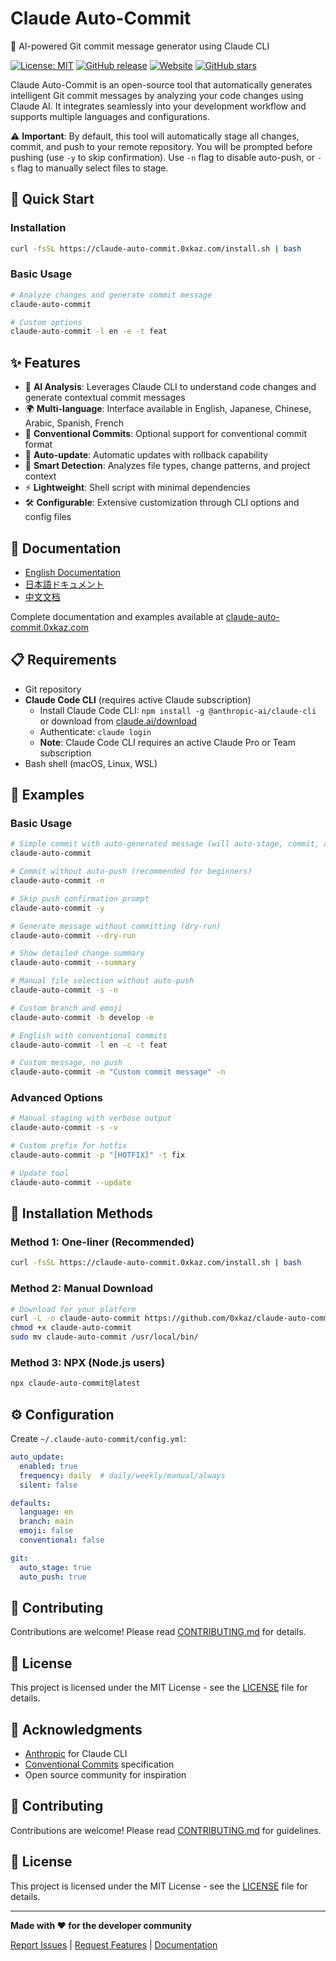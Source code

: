 # Claude Auto-Commit

🤖 AI-powered Git commit message generator using Claude CLI

[![License: MIT](https://img.shields.io/badge/License-MIT-yellow.svg)](https://opensource.org/licenses/MIT)
[![GitHub release](https://img.shields.io/github/release/0xkaz/claude-auto-commit.svg)](https://github.com/0xkaz/claude-auto-commit/releases)
[![Website](https://img.shields.io/badge/website-claude--auto--commit.0xkaz.com-blue)](https://claude-auto-commit.0xkaz.com/)
[![GitHub stars](https://img.shields.io/github/stars/0xkaz/claude-auto-commit.svg)](https://github.com/0xkaz/claude-auto-commit/stargazers)

Claude Auto-Commit is an open-source tool that automatically generates intelligent Git commit messages by analyzing your code changes using Claude AI. It integrates seamlessly into your development workflow and supports multiple languages and configurations.

⚠️ **Important**: By default, this tool will automatically stage all changes, commit, and push to your remote repository. You will be prompted before pushing (use `-y` to skip confirmation). Use `-n` flag to disable auto-push, or `-s` flag to manually select files to stage.

## 🚀 Quick Start

### Installation

```bash
curl -fsSL https://claude-auto-commit.0xkaz.com/install.sh | bash
```

### Basic Usage

```bash
# Analyze changes and generate commit message
claude-auto-commit

# Custom options
claude-auto-commit -l en -e -t feat
```

## ✨ Features

- 🧠 **AI Analysis**: Leverages Claude CLI to understand code changes and generate contextual commit messages
- 🌍 **Multi-language**: Interface available in English, Japanese, Chinese, Arabic, Spanish, French
- 📝 **Conventional Commits**: Optional support for conventional commit format
- 🔄 **Auto-update**: Automatic updates with rollback capability
- 🎯 **Smart Detection**: Analyzes file types, change patterns, and project context
- ⚡ **Lightweight**: Shell script with minimal dependencies
- 🛠️ **Configurable**: Extensive customization through CLI options and config files

## 📖 Documentation

- [English Documentation](./docs/en/README.md)
- [日本語ドキュメント](./docs/ja/README.md)
- [中文文档](./docs/zh/README.md)

Complete documentation and examples available at [claude-auto-commit.0xkaz.com](https://claude-auto-commit.0xkaz.com)

## 📋 Requirements

- Git repository
- **Claude Code CLI** (requires active Claude subscription)
  - Install Claude Code CLI: `npm install -g @anthropic-ai/claude-cli` or download from [claude.ai/download](https://claude.ai/download)
  - Authenticate: `claude login`
  - **Note**: Claude Code CLI requires an active Claude Pro or Team subscription
- Bash shell (macOS, Linux, WSL)

## 🎯 Examples

### Basic Usage
```bash
# Simple commit with auto-generated message (will auto-stage, commit, and push)
claude-auto-commit

# Commit without auto-push (recommended for beginners)
claude-auto-commit -n

# Skip push confirmation prompt
claude-auto-commit -y

# Generate message without committing (dry-run)
claude-auto-commit --dry-run

# Show detailed change summary
claude-auto-commit --summary

# Manual file selection without auto-push
claude-auto-commit -s -n

# Custom branch and emoji
claude-auto-commit -b develop -e

# English with conventional commits
claude-auto-commit -l en -c -t feat

# Custom message, no push
claude-auto-commit -m "Custom commit message" -n
```

### Advanced Options
```bash
# Manual staging with verbose output
claude-auto-commit -s -v

# Custom prefix for hotfix
claude-auto-commit -p "[HOTFIX]" -t fix

# Update tool
claude-auto-commit --update
```

## 🔧 Installation Methods

### Method 1: One-liner (Recommended)
```bash
curl -fsSL https://claude-auto-commit.0xkaz.com/install.sh | bash
```

### Method 2: Manual Download
```bash
# Download for your platform
curl -L -o claude-auto-commit https://github.com/0xkaz/claude-auto-commit/releases/latest/download/claude-auto-commit-$(uname -s)-$(uname -m)
chmod +x claude-auto-commit
sudo mv claude-auto-commit /usr/local/bin/
```

### Method 3: NPX (Node.js users)
```bash
npx claude-auto-commit@latest
```

## ⚙️ Configuration

Create `~/.claude-auto-commit/config.yml`:

```yaml
auto_update:
  enabled: true
  frequency: daily  # daily/weekly/manual/always
  silent: false

defaults:
  language: en
  branch: main
  emoji: false
  conventional: false

git:
  auto_stage: true
  auto_push: true
```

## 🤝 Contributing

Contributions are welcome! Please read [CONTRIBUTING.md](./CONTRIBUTING.md) for details.

## 📄 License

This project is licensed under the MIT License - see the [LICENSE](./LICENSE) file for details.

## 🙏 Acknowledgments

- [Anthropic](https://anthropic.com) for Claude CLI
- [Conventional Commits](https://conventionalcommits.org) specification
- Open source community for inspiration

## 🤝 Contributing

Contributions are welcome! Please read [CONTRIBUTING.md](./CONTRIBUTING.md) for guidelines.

## 📄 License

This project is licensed under the MIT License - see the [LICENSE](./LICENSE) file for details.

---

**Made with ❤️ for the developer community**

[Report Issues](https://github.com/0xkaz/claude-auto-commit/issues) | [Request Features](https://github.com/0xkaz/claude-auto-commit/issues/new?template=feature_request.md) | [Documentation](https://claude-auto-commit.0xkaz.com)